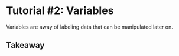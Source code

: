 # Tutorial #2: Variables

Variables are away of labeling data that can be manipulated later on.

## Takeaway

